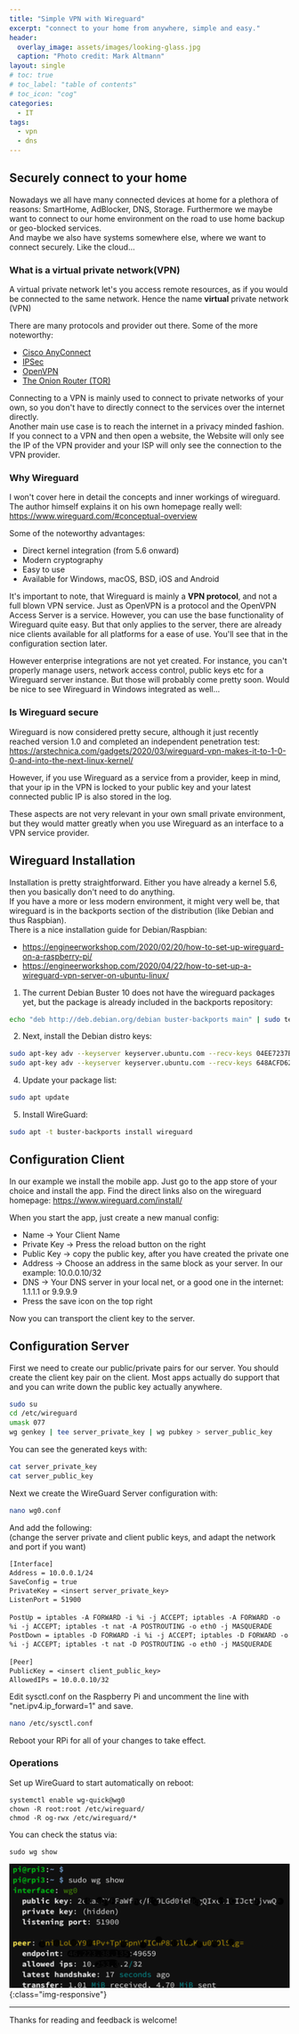 ```yaml
---
title: "Simple VPN with Wireguard"
excerpt: "connect to your home from anywhere, simple and easy."
header:
  overlay_image: assets/images/looking-glass.jpg
  caption: "Photo credit: Mark Altmann"
layout: single
# toc: true
# toc_label: "table of contents"
# toc_icon: "cog"
categories:
  - IT
tags:
  - vpn
  - dns
---
```

## Securely connect to your home

Nowadays we all have many connected devices at home for a plethora of reasons: SmartHome, AdBlocker, DNS, Storage. Furthermore we maybe want to connect to our home environment on the road to use home backup or geo-blocked services.  
And maybe we also have systems somewhere else, where we want to connect securely. Like the cloud...

### What is a virtual private network(VPN)

A virtual private network let's you access remote resources, as if you would be connected to the same network. Hence the name __virtual__ private network (VPN)

There are many protocols and provider out there. Some of the more noteworthy:

- [Cisco AnyConnect](https://www.cisco.com/c/de_de/products/security/anyconnect-secure-mobility-client/index.html)
- [IPSec](https://en.wikipedia.org/wiki/IPsec)
- [OpenVPN](https://openvpn.net/)
- [The Onion Router (TOR)](https://www.torproject.org/)

Connecting to a VPN is mainly used to connect to private networks of your own, so you don't have to directly connect to the services over the internet directly.  
Another main use case is to reach the internet in a privacy minded fashion. If you connect to a VPN and then open a website, the Website will only see the IP of the VPN provider and your ISP will only see the connection to the VPN provider.

### Why Wireguard

I won't cover here in detail the concepts and inner workings of wireguard. The author himself explains it on his own homepage really well: <https://www.wireguard.com/#conceptual-overview>

Some of the noteworthy advantages:

- Direct kernel integration (from 5.6 onward)
- Modern cryptography
- Easy to use
- Available for Windows, macOS, BSD, iOS and Android

It's important to note, that Wireguard is mainly a __VPN protocol__, and not a full blown VPN service. Just as OpenVPN is a protocol and the OpenVPN Access Server is a service. However, you can use the base functionality of Wireguard quite easy. But that only applies to the server, there are already nice clients available for all platforms for a ease of use. You'll see that in the configuration section later.

However enterprise integrations are not yet created. For instance, you can't properly manage users, network access control, public keys etc for a Wireguard server instance. But those will probably come pretty soon. Would be nice to see Wireguard in Windows integrated as well...

### Is Wireguard secure

Wireguard is now considered pretty secure, although it just recently reached version 1.0 and completed an independent penetration test: <https://arstechnica.com/gadgets/2020/03/wireguard-vpn-makes-it-to-1-0-0-and-into-the-next-linux-kernel/>

However, if you use Wireguard as a service from a provider, keep in mind, that your ip in the VPN is locked to your public key and your latest connected public IP is also stored in the log.

These aspects are not very relevant in your own small private environment, but they would matter greatly when you use Wireguard as an interface to a VPN service provider.

## Wireguard Installation

Installation is pretty straightforward. Either you have already a kernel 5.6, then you basically don't need to do anything.  
If you have a more or less modern environment, it might very well be, that wireguard is in the backports section of the distribution (like Debian and thus Raspbian).  
There is a nice installation guide for Debian/Raspbian:

- <https://engineerworkshop.com/2020/02/20/how-to-set-up-wireguard-on-a-raspberry-pi/>
- <https://engineerworkshop.com/2020/04/22/how-to-set-up-a-wireguard-vpn-server-on-ubuntu-linux/>

1. The current Debian Buster 10 does not have the wireguard packages yet, but the package is already included in the backports repository:

```bash
echo "deb http://deb.debian.org/debian buster-backports main" | sudo tee --append /etc/apt/sources.list
```

2. Next, install the Debian distro keys:

```bash
sudo apt-key adv --keyserver keyserver.ubuntu.com --recv-keys 04EE7237B7D453EC
sudo apt-key adv --keyserver keyserver.ubuntu.com --recv-keys 648ACFD622F3D138
```

4. Update your package list:

```bash
sudo apt update
```

5. Install WireGuard:

```bash
sudo apt -t buster-backports install wireguard
```

## Configuration Client

In our example we install the mobile app. Just go to the app store of your choice and install the app. Find the direct links also on the wireguard homepage: <https://www.wireguard.com/install/>

When you start the app, just create a new manual config:

- Name -> Your Client Name
- Private Key -> Press the reload button on the right
- Public Key -> copy the public key, after you have created the private one
- Address -> Choose an address in the same block as your server. In our example: 10.0.0.10/32
- DNS -> Your DNS server in your local net, or a good one in the internet: 1.1.1.1 or 9.9.9.9
- Press the save icon on the top right

Now you can transport the client key to the server.

## Configuration Server

First we need to create our public/private pairs for our server. You should create the client key pair on the client. Most apps actually do support that and you can write down the public key actually anywhere.

```bash
sudo su
cd /etc/wireguard
umask 077
wg genkey | tee server_private_key | wg pubkey > server_public_key
```

You can see the generated keys with:

```bash
cat server_private_key
cat server_public_key
```

Next we create the WireGuard Server configuration with:

```bash
nano wg0.conf
```

And add the following:  
(change the server private and client public keys, and adapt the network and port if you want)

```config
[Interface]
Address = 10.0.0.1/24
SaveConfig = true
PrivateKey = <insert server_private_key>
ListenPort = 51900

PostUp = iptables -A FORWARD -i %i -j ACCEPT; iptables -A FORWARD -o %i -j ACCEPT; iptables -t nat -A POSTROUTING -o eth0 -j MASQUERADE
PostDown = iptables -D FORWARD -i %i -j ACCEPT; iptables -D FORWARD -o %i -j ACCEPT; iptables -t nat -D POSTROUTING -o eth0 -j MASQUERADE

[Peer]
PublicKey = <insert client_public_key>
AllowedIPs = 10.0.0.10/32
```

Edit sysctl.conf on the Raspberry Pi and uncomment the line with "net.ipv4.ip_forward=1" and save.

```bash
nano /etc/sysctl.conf
```

Reboot your RPi for all of your changes to take effect.

### Operations

Set up WireGuard to start automatically on reboot:

```terminal
systemctl enable wg-quick@wg0
chown -R root:root /etc/wireguard/
chmod -R og-rwx /etc/wireguard/*
```

You can check the status via:

```terminal
sudo wg show
```

![NextDNS Storage Location](/assets/images/wireguard.png){:class="img-responsive"}

---

Thanks for reading and feedback is welcome!
